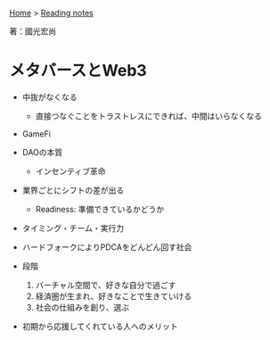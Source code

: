 <style>section h1 { color: #069; }</style>

[Home](/) > [Reading notes](/reading_notes/)

著：國光宏尚

メタバースとWeb3
===

* 中抜がなくなる
    * 直接つなぐことをトラストレスにできれば、中間はいらなくなる

* GameFi

* DAOの本質
    * インセンティブ革命

* 業界ごとにシフトの差が出る
    * Readiness: 準備できているかどうか

* タイミング・チーム・実行力

* ハードフォークによりPDCAをどんどん回す社会

* 段階
    1. バーチャル空間で、好きな自分で過ごす
    2. 経済圏が生まれ、好きなことで生きていける
    3. 社会の仕組みを創り、選ぶ

* 初期から応援してくれている人へのメリット
